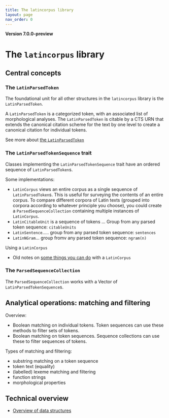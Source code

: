 ```yaml
---
title: The latincorpus library
layout: page
nav_order: 0
---
```




**Version 7.0.0-preview**

# The `latincorpus` library

## Central concepts


### The `LatinParsedToken`

The foundational unit for all other structures in the `latincorpus` library is the `LatinParsedToken`.

A `LatinParsedToken` is a categorized token, with an associated list of morphological analyses.  The  `LatinParsedToken` is citable by a CTS URN that extends the canonical citation scheme for the text by one level to create a canonical citation for individual tokens.

See more about [the `LatinParsedToken`](./parsedTokens/)








### The `LatinParsedTokenSequence` trait

Classes implementing the `LatinParsedTokenSequence` trait have an ordered sequence of `LatinParsedToken`s.  

Some implementations:

- `LatinCorpus` views an entire corpus as a single sequence of `LatinParsedToken`s.  This is useful for surveying the contents of an entire corpus.  To compare different corpora of Latin texts (grouped into corpora according to whatever principle you choose), you could create a `ParsedSequenceCollection` containing multiple instances of `LatinCorpus`.
- `LatinCitableUnit` is a sequence of tokens ...
Group from any parsed token sequence: `citableUnits`
- `LatinSentence`..... group from any parsed token sequence: `sentences`
- `LatinNGram`... group fromv any parsed token sequence: `ngram(n)`

Using a `LatinCorpus`

- Old notes on [some things you can do](./corpus/) with a `LatinCorpus`


### The `ParsedSequenceCollection`

The `ParsedSequenceCollection` works with a Vector of `LatinParsedTokenSequence`s.

## Analytical operations: matching and filtering

Overview:

- Boolean matching on individual tokens.  Token sequences can use these methods to filter sets of tokens.
- Boolean matching on token sequences.  Sequence collections can use these to filter sequences of tokens.


Types of matching and filtering:

- substring matching on a token sequence
- token text (equality)
- (labelled) lexeme matching and filtering
- function strings
- morphological properties




## Technical overview

- [Overview of data structures](./libraries/)
